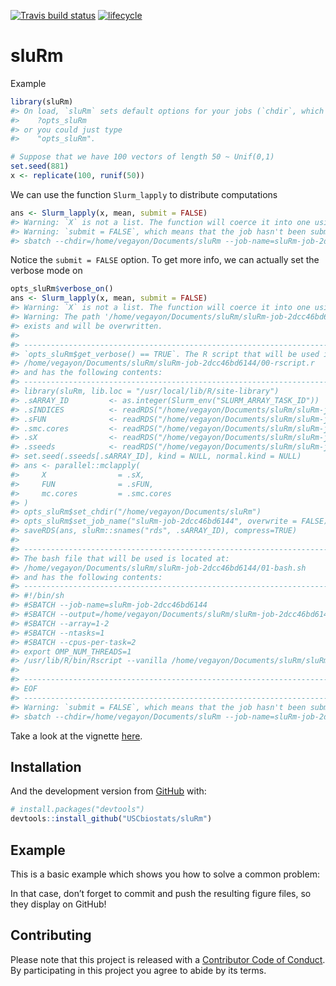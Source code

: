 
[![Travis build
status](https://travis-ci.org/USCbiostats/sluRm.svg?branch=master)](https://travis-ci.org/USCbiostats/sluRm)
[![lifecycle](https://img.shields.io/badge/lifecycle-experimental-orange.svg)](https://www.tidyverse.org/lifecycle/#experimental)

<!-- README.md is generated from README.Rmd. Please edit that file -->

# sluRm

Example

``` r
library(sluRm)
#> On load, `sluRm` sets default options for your jobs (`chdir`, which is the default directory where sluRm will use to create the auxiliar files, and `job-name`, which is the option of the same name in Slurm. You can view/set these at:
#>    ?opts_sluRm
#> or you could just type
#>    "opts_sluRm".

# Suppose that we have 100 vectors of length 50 ~ Unif(0,1)
set.seed(881)
x <- replicate(100, runif(50))
```

We can use the function `Slurm_lapply` to distribute computations

``` r
ans <- Slurm_lapply(x, mean, submit = FALSE)
#> Warning: `X` is not a list. The function will coerce it into one using `as.list`
#> Warning: `submit = FALSE`, which means that the job hasn't been submitted yet. Use sbatch() to submit the job, or you can submit it via command line using the following:
#> sbatch --chdir=/home/vegayon/Documents/sluRm --job-name=sluRm-job-2dcc46bd6144 /home/vegayon/Documents/sluRm/sluRm-job-2dcc46bd6144/01-bash.sh
```

Notice the `submit = FALSE` option. To get more info, we can actually
set the verbose mode on

``` r
opts_sluRm$verbose_on()
ans <- Slurm_lapply(x, mean, submit = FALSE)
#> Warning: `X` is not a list. The function will coerce it into one using `as.list`
#> Warning: The path '/home/vegayon/Documents/sluRm/sluRm-job-2dcc46bd6144' already
#> exists and will be overwritten.
#> 
#> --------------------------------------------------------------------------------
#> `opts_sluRm$get_verbose() == TRUE`. The R script that will be used is located at:
#> /home/vegayon/Documents/sluRm/sluRm-job-2dcc46bd6144/00-rscript.r
#> and has the following contents:
#> --------------------------------------------------------------------------------
#> library(sluRm, lib.loc = "/usr/local/lib/R/site-library")
#> .sARRAY_ID         <- as.integer(Slurm_env("SLURM_ARRAY_TASK_ID"))
#> .sINDICES          <- readRDS("/home/vegayon/Documents/sluRm/sluRm-job-2dcc46bd6144/INDICES.rds")
#> .sFUN              <- readRDS("/home/vegayon/Documents/sluRm/sluRm-job-2dcc46bd6144/FUN.rds")
#> .smc.cores         <- readRDS("/home/vegayon/Documents/sluRm/sluRm-job-2dcc46bd6144/mc.cores.rds")
#> .sX                <- readRDS("/home/vegayon/Documents/sluRm/sluRm-job-2dcc46bd6144/X.rds")[.sINDICES[[.sARRAY_ID]]]
#> .sseeds            <- readRDS("/home/vegayon/Documents/sluRm/sluRm-job-2dcc46bd6144/seeds.rds")
#> set.seed(.sseeds[.sARRAY_ID], kind = NULL, normal.kind = NULL)
#> ans <- parallel::mclapply(
#>     X                = .sX,
#>     FUN              = .sFUN,
#>     mc.cores         = .smc.cores
#> )
#> opts_sluRm$set_chdir("/home/vegayon/Documents/sluRm")
#> opts_sluRm$set_job_name("sluRm-job-2dcc46bd6144", overwrite = FALSE)
#> saveRDS(ans, sluRm::snames("rds", .sARRAY_ID), compress=TRUE)
#> 
#> --------------------------------------------------------------------------------
#> The bash file that will be used is located at:
#> /home/vegayon/Documents/sluRm/sluRm-job-2dcc46bd6144/01-bash.sh
#> and has the following contents:
#> --------------------------------------------------------------------------------
#> #!/bin/sh
#> #SBATCH --job-name=sluRm-job-2dcc46bd6144
#> #SBATCH --output=/home/vegayon/Documents/sluRm/sluRm-job-2dcc46bd6144/02-output-%A-%a.out
#> #SBATCH --array=1-2
#> #SBATCH --ntasks=1
#> #SBATCH --cpus-per-task=2
#> export OMP_NUM_THREADS=1
#> /usr/lib/R/bin/Rscript --vanilla /home/vegayon/Documents/sluRm/sluRm-job-2dcc46bd6144/00-rscript.r
#> 
#> --------------------------------------------------------------------------------
#> EOF
#> --------------------------------------------------------------------------------
#> Warning: `submit = FALSE`, which means that the job hasn't been submitted yet. Use sbatch() to submit the job, or you can submit it via command line using the following:
#> sbatch --chdir=/home/vegayon/Documents/sluRm --job-name=sluRm-job-2dcc46bd6144 /home/vegayon/Documents/sluRm/sluRm-job-2dcc46bd6144/01-bash.sh
```

Take a look at the vignette [here](vignettes/getting-started.Rmd).

## Installation

And the development version from [GitHub](https://github.com/) with:

``` r
# install.packages("devtools")
devtools::install_github("USCbiostats/sluRm")
```

## Example

This is a basic example which shows you how to solve a common problem:

In that case, don’t forget to commit and push the resulting figure
files, so they display on GitHub\!

## Contributing

Please note that this project is released with a [Contributor Code of
Conduct](CODE_OF_CONDUCT.md). By participating in this project you agree
to abide by its terms.
